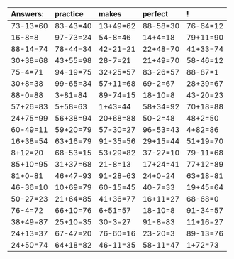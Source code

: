 | Answers: | practice | makes | perfect | ! |
| :--- | :--- | :--- | :--- | :--- |
| 73-13=60 | 83-43=40 | 13+49=62 | 88-58=30 | 76-64=12 | 
| 16-8=8 | 97-73=24 | 54-8=46 | 14+4=18 | 79+11=90 | 
| 88-14=74 | 78-44=34 | 42-21=21 | 22+48=70 | 41+33=74 | 
| 30+38=68 | 43+55=98 | 28-7=21 | 21+49=70 | 58-46=12 | 
| 75-4=71 | 94-19=75 | 32+25=57 | 83-26=57 | 88-87=1 | 
| 30+8=38 | 99-65=34 | 57+11=68 | 69-2=67 | 28+39=67 | 
| 88-0=88 | 3+81=84 | 89-74=15 | 18-10=8 | 43-20=23 | 
| 57+26=83 | 5+58=63 | 1+43=44 | 58+34=92 | 70+18=88 | 
| 24+75=99 | 56+38=94 | 20+68=88 | 50-2=48 | 48+2=50 | 
| 60-49=11 | 59+20=79 | 57-30=27 | 96-53=43 | 4+82=86 | 
| 16+38=54 | 63+16=79 | 91-35=56 | 29+15=44 | 51+19=70 | 
| 8+12=20 | 68-53=15 | 53+29=82 | 37-27=10 | 79-11=68 | 
| 85+10=95 | 31+37=68 | 21-8=13 | 17+24=41 | 77+12=89 | 
| 81+0=81 | 46+47=93 | 91-28=63 | 24+0=24 | 63+18=81 | 
| 46-36=10 | 10+69=79 | 60-15=45 | 40-7=33 | 19+45=64 | 
| 50-27=23 | 21+64=85 | 41+36=77 | 16+11=27 | 68-68=0 | 
| 76-4=72 | 66+10=76 | 6+51=57 | 18-10=8 | 91-34=57 | 
| 38+49=87 | 25+10=35 | 30-3=27 | 91-8=83 | 11+16=27 | 
| 24+13=37 | 67-47=20 | 76-60=16 | 23-20=3 | 89-13=76 | 
| 24+50=74 | 64+18=82 | 46-11=35 | 58-11=47 | 1+72=73 | 
